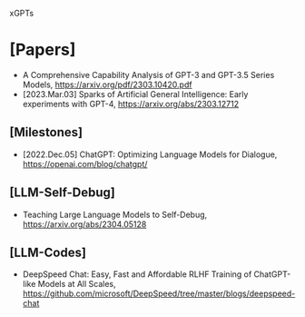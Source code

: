 xGPTs

# [Papers]
+ A Comprehensive Capability Analysis of GPT-3 and GPT-3.5 Series Models, https://arxiv.org/pdf/2303.10420.pdf
+ [2023.Mar.03] Sparks of Artificial General Intelligence: Early experiments with GPT-4, https://arxiv.org/abs/2303.12712

## [Milestones]
+ [2022.Dec.05] ChatGPT: Optimizing Language Models for Dialogue, https://openai.com/blog/chatgpt/

## [LLM-Self-Debug]
+ Teaching Large Language Models to Self-Debug, https://arxiv.org/abs/2304.05128

## [LLM-Codes]
+ DeepSpeed Chat: Easy, Fast and Affordable RLHF Training of ChatGPT-like Models at All Scales, https://github.com/microsoft/DeepSpeed/tree/master/blogs/deepspeed-chat

